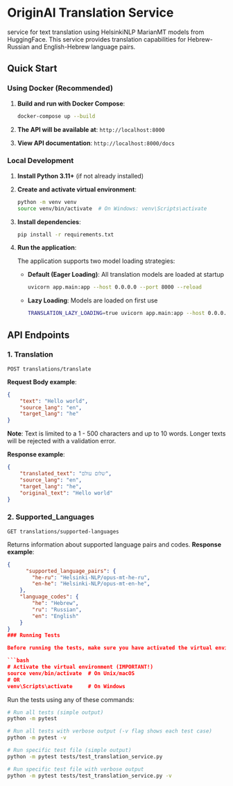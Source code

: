# OriginAI Translation Service

service for text translation using HelsinkiNLP MarianMT models from HuggingFace. This service provides translation capabilities for Hebrew-Russian and English-Hebrew language pairs.

## Quick Start

### Using Docker (Recommended)


1. **Build and run with Docker Compose**:
   ```bash
   docker-compose up --build
   ```

3. **The API will be available at**: `http://localhost:8000`

4. **View API documentation**: `http://localhost:8000/docs`

### Local Development

1. **Install Python 3.11+** (if not already installed)

2. **Create and activate virtual environment**:
   ```bash
   python -m venv venv
   source venv/bin/activate  # On Windows: venv\Scripts\activate
   ```

3. **Install dependencies**:
   ```bash
   pip install -r requirements.txt
   ```

4. **Run the application**:

   The application supports two model loading strategies:
   
   - **Default (Eager Loading)**: All translation models are loaded at startup
     ```bash
     uvicorn app.main:app --host 0.0.0.0 --port 8000 --reload
     ```

   - **Lazy Loading**: Models are loaded on first use
     ```bash
     TRANSLATION_LAZY_LOADING=true uvicorn app.main:app --host 0.0.0.0 --port 8000 --reload
     ```

## API Endpoints

### 1. Translation
```http
POST translations/translate
```

**Request Body example**:
```json
{
    "text": "Hello world",
    "source_lang": "en",
    "target_lang": "he"
}
```

**Note**: Text is limited to a 1 - 500 characters and up to 10 words. Longer texts will be rejected with a validation error.


**Response example**:
```json
{
    "translated_text": "שלום עולם",
    "source_lang": "en",
    "target_lang": "he",
    "original_text": "Hello world"
}
```

### 2. Supported_Languages
```http
GET translations/supported-languages
```
Returns information about supported language pairs and codes.
**Response example**:
```json
{
      "supported_language_pairs": {
        "he-ru": "Helsinki-NLP/opus-mt-he-ru",
        "en-he": "Helsinki-NLP/opus-mt-en-he",
    },
    "language_codes": {
        "he": "Hebrew",
        "ru": "Russian",
        "en": "English"
    }
}
### Running Tests

Before running the tests, make sure you have activated the virtual environment:

```bash
# Activate the virtual environment (IMPORTANT!)
source venv/bin/activate  # On Unix/macOS
# OR
venv\Scripts\activate     # On Windows
```

Run the tests using any of these commands:

```bash
# Run all tests (simple output)
python -m pytest

# Run all tests with verbose output (-v flag shows each test case)
python -m pytest -v

# Run specific test file (simple output)
python -m pytest tests/test_translation_service.py

# Run specific test file with verbose output
python -m pytest tests/test_translation_service.py -v

